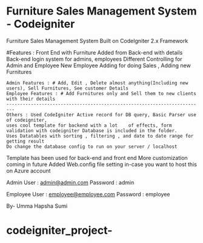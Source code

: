 # Furniture Sales Management System - Codeigniter

Furniture Sales Management System Built on CodeIgniter 2.x Framework

#Features : 
Front End with Furniture Added from Back-end with details
Back-end login system for admins, employees
Different Controlling for Admin and Employee
New Employee Adding for doing Sales , Adding new Furnitures

	Admin Features : # Add, Edit , Delete almost anything(Including new users), Sell Furnitures, See customer Details
	Employee Features : # Add Furnitures only and Sell them to new clients with their details
	-------------------------------------------------------------------------
	Others : Used CodeIgniter Active record for DB query, Basic Parser use of codeigniter, 
	uses cool template for backend with a lot 	 of effects, form validation with codeigniter Database is included in the folder.
	Uses Datatables with sorting , filtering , and date to date range for getting result
	Do change the database config to run on your server / localhost

Template has been used for back-end and front end 
More customization coming in future
Added Web.config file setting in-case you want to host this on Azure account 


Admin User : admin@admin.com
Password : admin

Employee User : employee@employee.com
Password : employee





By- Umma Hapsha Sumi
# codeigniter_project-
